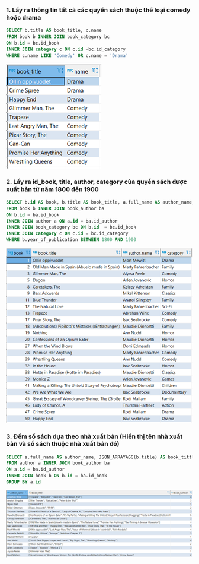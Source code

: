 ### 1. Lấy ra thông tin tất cả các quyển sách thuộc thể loại comedy hoặc drama
```sql
SELECT b.title AS book_title, c.name 
FROM book b INNER JOIN book_category bc 
ON b.id = bc.id_book 
INNER JOIN category c ON c.id =bc.id_category 
WHERE c.name LIKE 'Comedy' OR c.name = 'Drama'
```

![image](image/part1.png)


### 2. Lấy ra id_book, title, author, category của quyển sách được xuất bản từ năm 1800 đến 1900
```sql
SELECT b.id AS book, b.title AS book_title, a.full_name AS author_name, c.name AS category
FROM book b INNER JOIN book_author ba 
ON b.id = ba.id_book 
INNER JOIN author a ON a.id = ba.id_author 
INNER JOIN book_category bc ON b.id  = bc.id_book 
INNER JOIN category c ON c.id = bc.id_category  
WHERE b.year_of_publication BETWEEN 1800 AND 1900
``` 

![image](image/part2.png)

### 3. Đếm số sách dựa theo nhà xuất bản (Hiển thị tên nhà xuất bản và số sách thuộc nhà xuất bản đó)

```sql
SELECT a.full_name AS author_name, JSON_ARRAYAGG(b.title) AS book_tittle, COUNT(b.id) AS book_number
FROM author a INNER JOIN book_author ba 
ON a.id = ba.id_author 
INNER JOIN book b ON b.id = ba.id_book 
GROUP BY a.id 
```

![image](image/part3.png)